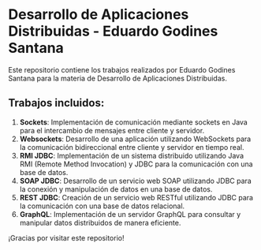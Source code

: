 # Desarrollo de Aplicaciones Distribuidas - Eduardo Godines Santana

Este repositorio contiene los trabajos realizados por Eduardo Godines Santana para la materia de Desarrollo de Aplicaciones Distribuidas.

## Trabajos incluidos:

1. **Sockets**: Implementación de comunicación mediante sockets en Java para el intercambio de mensajes entre cliente y servidor.
2. **Websockets**: Desarrollo de una aplicación utilizando WebSockets para la comunicación bidireccional entre cliente y servidor en tiempo real.
3. **RMI JDBC**: Implementación de un sistema distribuido utilizando Java RMI (Remote Method Invocation) y JDBC para la comunicación con una base de datos.
4. **SOAP JDBC**: Desarrollo de un servicio web SOAP utilizando JDBC para la conexión y manipulación de datos en una base de datos.
5. **REST JDBC**: Creación de un servicio web RESTful utilizando JDBC para la comunicación con una base de datos relacional.
6. **GraphQL**: Implementación de un servidor GraphQL para consultar y manipular datos distribuidos de manera eficiente.

¡Gracias por visitar este repositorio!

